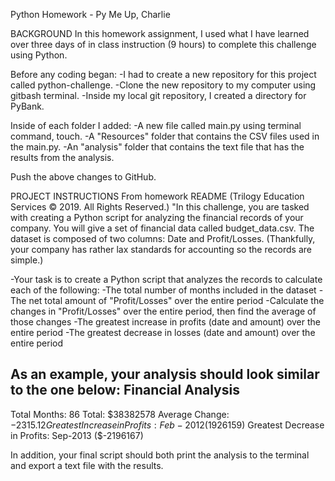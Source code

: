 Python Homework - Py Me Up, Charlie

BACKGROUND
In this homework assignment, I used what I have learned over three days of in class instruction (9 hours) to complete this challenge using Python.

Before any coding began:
-I had to create a new repository for this project called python-challenge. 
-Clone the new repository to my computer using gitbash terminal.
-Inside my local git repository, I created a directory for PyBank.

Inside of each folder I added:
-A new file called main.py using terminal command, touch. 
-A "Resources" folder that contains the CSV files used in the main.py.
-An "analysis" folder that contains the text file that has the results from the analysis.

Push the above changes to GitHub.

PROJECT INSTRUCTIONS
From homework README (Trilogy Education Services © 2019. All Rights Reserved.)
"In this challenge, you are tasked with creating a Python script for analyzing the financial records of your company. You will give a set of financial data called budget_data.csv. The dataset is composed of two columns: Date and Profit/Losses. (Thankfully, your company has rather lax standards for accounting so the records are simple.)

-Your task is to create a Python script that analyzes the records to calculate each of the following:
-The total number of months included in the dataset
-The net total amount of "Profit/Losses" over the entire period
-Calculate the changes in "Profit/Losses" over the entire period, then find the average of those changes
-The greatest increase in profits (date and amount) over the entire period
-The greatest decrease in losses (date and amount) over the entire period

As an example, your analysis should look similar to the one below:
Financial Analysis
----------------------------
Total Months: 86
Total: $38382578
Average  Change: $-2315.12
Greatest Increase in Profits: Feb-2012 ($1926159)
Greatest Decrease in Profits: Sep-2013 ($-2196167)

In addition, your final script should both print the analysis to the terminal and export a text file with the results.